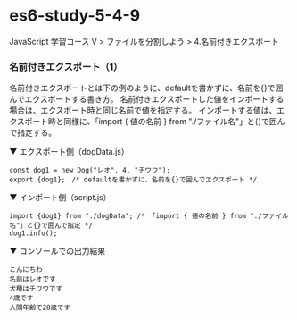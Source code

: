 # es6-study-5-4-9
JavaScript 学習コース V > ファイルを分割しよう > 4.名前付きエクスポート

### 名前付きエクスポート（1）
名前付きエクスポートとは下の例のように、defaultを書かずに、名前を{}で囲んでエクスポートする書き方。
名前付きエクスポートした値をインポートする場合は、エクスポート時と同じ名前で値を指定する。
インポートする値は、エクスポート時と同様に、「import { 値の名前 } from "./ファイル名"」と{}で囲んで指定する。

▼ エクスポート側（dogData.js）
```
const dog1 = new Dog("レオ", 4, "チワワ"); 
export {dog1};　/* defaultを書かずに、名前を{}で囲んでエクスポート */
```
▼ インポート側（script.js）
```
import {dog1} from "./dogData"; /* 「import { 値の名前 } from "./ファイル名"」と{}で囲んで指定 */
dog1.info();
```
▼ コンソールでの出力結果
```
こんにちわ
名前はレオです
犬種はチワワです
4歳です
人間年齢で28歳です
```
